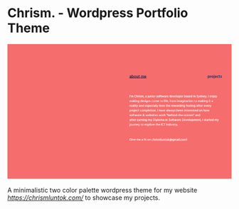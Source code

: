 # Chrism. - Wordpress Portfolio Theme

![Chrism-gif](/git-imgs/portfolio-1.gif)

A minimalistic two color palette wordpress theme for my website *https://chrismluntok.com/* to showcase my projects.


